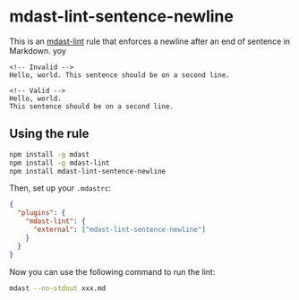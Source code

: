 # mdast-lint-sentence-newline

This is an [mdast-lint](https://github.com/wooorm/mdast-lint) rule that enforces
a newline after an end of sentence in Markdown. yoy

```Text
<!-- Invalid -->
Hello, world. This sentence should be on a second line.

<!-- Valid -->
Hello, world.
This sentence should be on a second line.
```

## Using the rule

```bash
npm install -g mdast
npm install -g mdast-lint
npm install mdast-lint-sentence-newline
```

Then, set up your `.mdastrc`:

```JSON
{
  "plugins": {
    "mdast-lint": {
      "external": ["mdast-lint-sentence-newline"]
    }
  }
}
```

Now you can use the following command to run the lint:

```bash
mdast --no-stdout xxx.md
```
